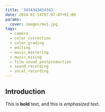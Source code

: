 ```yaml
---
title: '3434343434343'
date: 2024-01-14T07:07:07+01:00
params:
  cover: images/me1.jpg
tags:
  - camera
  - color_correction
  - color_grading
  - editing
  - music_mastering
  - music_mixing
  - film_sound_postproduction
  - sound_recording
  - vocal_recording
---
```


## Introduction

This is **bold** text, and this is *emphasized* text.
